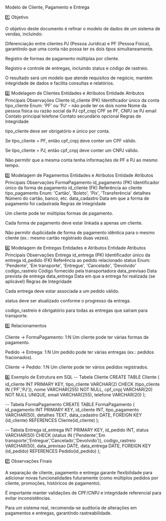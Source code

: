Modelo de Cliente, Pagamento e Entrega

1️⃣ Objetivo

O objetivo deste documento é refinar o modelo de dados de um sistema de vendas, incluindo:

Diferenciação entre clientes PJ (Pessoa Jurídica) e PF (Pessoa Física), garantindo que uma conta não possa ter os dois tipos simultaneamente.

Registro de formas de pagamento múltiplas por cliente.

Registro e controle de entregas, incluindo status e código de rastreio.

O resultado será um modelo que atende requisitos de negócio, mantém integridade de dados e facilita consultas e relatórios.

2️⃣ Modelagem de Clientes
Entidades e Atributos
Entidade	Atributos Principais	Observações
Cliente	id_cliente (PK)	Identificador único da conta
	tipo_cliente	Enum: 'PF' ou 'PJ' – não pode ter os dois
	nome	Nome da pessoa física ou razão social da PJ
	cpf_cnpj	CPF se PF, CNPJ se PJ
	email	Contato principal
	telefone	Contato secundário opcional
Regras de Integridade

tipo_cliente deve ser obrigatório e único por conta.

Se tipo_cliente = PF, então cpf_cnpj deve conter um CPF válido.

Se tipo_cliente = PJ, então cpf_cnpj deve conter um CNPJ válido.

Não permitir que a mesma conta tenha informações de PF e PJ ao mesmo tempo.

3️⃣ Modelagem de Pagamentos
Entidades e Atributos
Entidade	Atributos Principais	Observações
FormaPagamento	id_pagamento (PK)	Identificador único da forma de pagamento
	id_cliente (FK)	Referência ao cliente
	tipo_pagamento	Enum: 'Cartão', 'Boleto', 'Pix', 'Transferência'
	detalhes	Número do cartão, banco, etc.
	data_cadastro	Data em que a forma de pagamento foi cadastrada
Regras de Integridade

Um cliente pode ter múltiplas formas de pagamento.

Cada forma de pagamento deve estar linkada a apenas um cliente.

Não permitir duplicidade de forma de pagamento idêntica para o mesmo cliente (ex.: mesmo cartão registrado duas vezes).

4️⃣ Modelagem de Entregas
Entidades e Atributos
Entidade	Atributos Principais	Observações
Entrega	id_entrega (PK)	Identificador único da entrega
	id_pedido (FK)	Referência ao pedido relacionado
	status	Enum: 'Pendente', 'Em transporte', 'Entregue', 'Cancelado', 'Devolvido'
	codigo_rastreio	Código fornecido pela transportadora
	data_previsao	Data prevista de entrega
	data_entrega	Data em que a entrega foi realizada (se aplicável)
Regras de Integridade

Cada entrega deve estar associada a um pedido válido.

status deve ser atualizado conforme o progresso da entrega.

codigo_rastreio é obrigatório para todas as entregas que saíram para transporte.

5️⃣ Relacionamentos

Cliente → FormaPagamento: 1:N
Um cliente pode ter várias formas de pagamento.

Pedido → Entrega: 1:N
Um pedido pode ter várias entregas (ex.: pedidos fracionados).

Cliente → Pedido: 1:N
Um cliente pode ter vários pedidos registrados.

6️⃣ Exemplo de Estrutura em SQL
-- Tabela Cliente
CREATE TABLE Cliente (
    id_cliente INT PRIMARY KEY,
    tipo_cliente VARCHAR(2) CHECK (tipo_cliente IN ('PF','PJ')),
    nome VARCHAR(255) NOT NULL,
    cpf_cnpj VARCHAR(20) NOT NULL UNIQUE,
    email VARCHAR(255),
    telefone VARCHAR(20)
);

-- Tabela FormaPagamento
CREATE TABLE FormaPagamento (
    id_pagamento INT PRIMARY KEY,
    id_cliente INT,
    tipo_pagamento VARCHAR(50),
    detalhes TEXT,
    data_cadastro DATE,
    FOREIGN KEY (id_cliente) REFERENCES Cliente(id_cliente)
);

-- Tabela Entrega
    id_entrega INT PRIMARY KEY,
    id_pedido INT,
    status VARCHAR(50) CHECK (status IN ('Pendente','Em transporte','Entregue','Cancelado','Devolvido')),
    codigo_rastreio VARCHAR(50),
    data_previsao DATE,
    data_entrega DATE,
    FOREIGN KEY (id_pedido) REFERENCES Pedido(id_pedido)
);

7️⃣ Observações Finais

A separação de cliente, pagamento e entrega garante flexibilidade para adicionar novas funcionalidades futuramente (como múltiplos pedidos por cliente, promoções, históricos de pagamento).

É importante manter validações de CPF/CNPJ e integridade referencial para evitar inconsistências.

Para um sistema real, recomenda-se auditoria de alterações em pagamentos e entregas, garantindo rastreabilidade.
